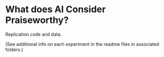 # What does AI Consider Praiseworthy?
Replication code and data.

(See additional info on each experiment in the readme files in associated folders.)


